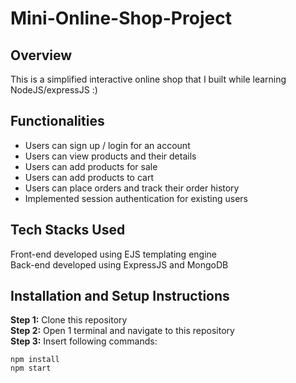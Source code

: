 # Mini-Online-Shop-Project

## Overview
This is a simplified interactive online shop that I built while learning NodeJS/expressJS :)

## Functionalities
- Users can sign up / login for an account
- Users can view products and their details
- Users can add products for sale
- Users can add products to cart
- Users can place orders and track their order history
- Implemented session authentication for existing users

## Tech Stacks Used
Front-end developed using EJS templating engine <br/>
Back-end developed using ExpressJS and MongoDB <br/>

## Installation and Setup Instructions
**Step 1:** Clone this repository <br/>
**Step 2:** Open 1 terminal and navigate to this repository <br/>
**Step 3:** Insert following commands:
```
npm install
npm start
```


